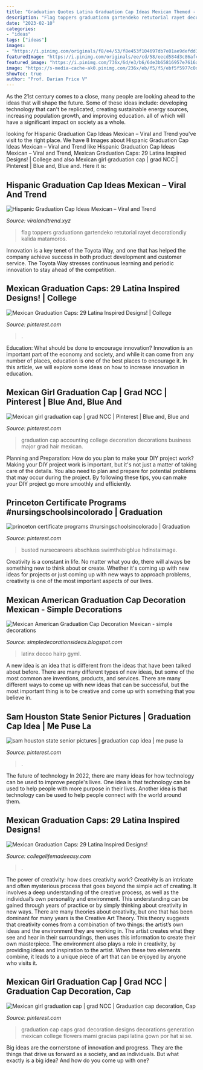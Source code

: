 ```yaml
---
title: "Graduation Quotes Latina Graduation Cap Ideas Mexican Themed - Mexican American Graduation Cap Decoration Mexican"
description: "Flag toppers graduationn gartendeko retutorial rayet decorationdiy kalida matamoros"
date: "2023-02-10"
categories:
- "ideas"
tags: ["ideas"]
images:
- "https://i.pinimg.com/originals/f8/e4/53/f8e453f104697db7e01ae9defdd33730.jpg"
featuredImage: "https://i.pinimg.com/originals/ee/cd/58/eecd584d3c86afc08d83d8d58ccc3ccb.jpg"
featured_image: "https://i.pinimg.com/736x/6d/e3/b6/6de3b65816957e7616a9f53f9dd11990.jpg"
image: "https://s-media-cache-ak0.pinimg.com/236x/eb/f5/f5/ebf5f5977c0d977819ff4f4539f6b24d.jpg"
ShowToc: true
author: "Prof. Darian Price V"
---
```



As the 21st century comes to a close, many people are looking ahead to the ideas that will shape the future. Some of these ideas include: developing technology that can't be replicated, creating sustainable energy sources, increasing population growth, and improving education. all of which will have a significant impact on society as a whole.

	

		
looking for Hispanic Graduation Cap Ideas Mexican – Viral and Trend you've visit to the right place. We have 8 Images about Hispanic Graduation Cap Ideas Mexican – Viral and Trend like Hispanic Graduation Cap Ideas Mexican – Viral and Trend, Mexican Graduation Caps: 29 Latina Inspired Designs! | College and also Mexican girl graduation cap | grad NCC | Pinterest | Blue and, Blue and. Here it is:
		
    
## Hispanic Graduation Cap Ideas Mexican – Viral And Trend

<img loading=lazy src="https://i.pinimg.com/originals/f8/e4/53/f8e453f104697db7e01ae9defdd33730.jpg" onerror="this.onerror=null;this.src='https://tse4.mm.bing.net/th?id=OIP.AIUJcdDOeRgEEcIbiLkNywHaHa&amp;pid=15.1';" alt="Hispanic Graduation Cap Ideas Mexican – Viral and Trend">

_Source: viralandtrend.xyz_

>flag toppers graduationn gartendeko retutorial rayet decorationdiy kalida matamoros. 

	

Innovation is a key tenet of the Toyota Way, and one that has helped the company achieve success in both product development and customer service. The Toyota Way stresses continuous learning and periodic innovation to stay ahead of the competition.

    
## Mexican Graduation Caps: 29 Latina Inspired Designs! | College

<img loading=lazy src="https://i.pinimg.com/736x/6d/e3/b6/6de3b65816957e7616a9f53f9dd11990.jpg" onerror="this.onerror=null;this.src='https://tse3.mm.bing.net/th?id=OIP.fr9Lvgo-PnOu8KtW7-cCNwHaHa&amp;pid=15.1';" alt="Mexican Graduation Caps: 29 Latina Inspired Designs! | College">

_Source: pinterest.com_

>. 

	

Education: What should be done to encourage innovation?
Innovation is an important part of the economy and society, and while it can come from any number of places, education is one of the best places to encourage it. In this article, we will explore some ideas on how to increase innovation in education.

    
## Mexican Girl Graduation Cap | Grad NCC | Pinterest | Blue And, Blue And

<img loading=lazy src="https://s-media-cache-ak0.pinimg.com/236x/eb/f5/f5/ebf5f5977c0d977819ff4f4539f6b24d.jpg" onerror="this.onerror=null;this.src='https://tse2.mm.bing.net/th?id=OIP.TKnkO7UEArnLZQMPqOkk3wAAAA&amp;pid=15.1';" alt="Mexican girl graduation cap | grad NCC | Pinterest | Blue and, Blue and">

_Source: pinterest.com_

>graduation cap accounting college decoration decorations business major grad hair mexican. 

	

Planning and Preparation: How do you plan to make your DIY project work?
Making your DIY project work is important, but it's not just a matter of taking care of the details. You also need to plan and prepare for potential problems that may occur during the project. By following these tips, you can make your DIY project go more smoothly and efficiently.

    
## Princeton Certificate Programs #nursingschoolsincolorado | Graduation

<img loading=lazy src="https://i.pinimg.com/originals/fd/95/22/fd9522b8589a98406541b985caabb974.jpg" onerror="this.onerror=null;this.src='https://tse3.mm.bing.net/th?id=OIP.7QUcv_bmROUSe1qduEgzoQHaIn&amp;pid=15.1';" alt="princeton certificate programs #nursingschoolsincolorado | Graduation">

_Source: pinterest.com_

>busted nursecareers abschluss swimthebigblue hdinstaimage. 

	

Creativity is a constant in life. No matter what you do, there will always be something new to think about or create. Whether it's coming up with new ideas for projects or just coming up with new ways to approach problems, creativity is one of the most important aspects of our lives.

    
## Mexican American Graduation Cap Decoration Mexican - Simple Decorations

<img loading=lazy src="https://i.pinimg.com/originals/ee/cd/58/eecd584d3c86afc08d83d8d58ccc3ccb.jpg" onerror="this.onerror=null;this.src='https://tse3.mm.bing.net/th?id=OIP.7HaioFYKQ4tD6WkWYU5irQHaHa&amp;pid=15.1';" alt="Mexican American Graduation Cap Decoration Mexican - simple decorations">

_Source: simpledecorationsideas.blogspot.com_

>latinx decoo hairp gyml. 

	

A new idea is an idea that is different from the ideas that have been talked about before. There are many different types of new ideas, but some of the most common are inventions, products, and services. There are many different ways to come up with new ideas that can be successful, but the most important thing is to be creative and come up with something that you believe in.

    
## Sam Houston State Senior Pictures | Graduation Cap Idea | Me Puse La

<img loading=lazy src="https://i.pinimg.com/736x/6d/be/23/6dbe233b5c7e6043bf6185ef7b7f89c2.jpg" onerror="this.onerror=null;this.src='https://tse2.mm.bing.net/th?id=OIP.0LSwy4wxBp5Cx8zahCM-CwHaLG&amp;pid=15.1';" alt="sam houston state senior pictures | graduation cap idea | me puse la">

_Source: pinterest.com_

>. 

	

The future of technology
In 2022, there are many ideas for how technology can be used to improve people's lives. One idea is that technology can be used to help people with more purpose in their lives. Another idea is that technology can be used to help people connect with the world around them.

    
## Mexican Graduation Caps: 29 Latina Inspired Designs!

<img loading=lazy src="https://collegelifemadeeasy.com/wp-content/uploads/2019/04/mexican-grad-cap-7-640x640.png" onerror="this.onerror=null;this.src='https://tse4.mm.bing.net/th?id=OIP.qoN1jZ_KzH3aE_sy6SUplQHaHa&amp;pid=15.1';" alt="Mexican Graduation Caps: 29 Latina Inspired Designs!">

_Source: collegelifemadeeasy.com_

>. 

	

The power of creativity: how does creativity work?
Creativity is an intricate and often mysterious process that goes beyond the simple act of creating. It involves a deep understanding of the creative process, as well as the individual’s own personality and environment. This understanding can be gained through years of practice or by simply thinking about creativity in new ways.
There are many theories about creativity, but one that has been dominant for many years is the Creative Art Theory. This theory suggests that creativity comes from a combination of two things: the artist’s own ideas and the environment they are working in. The artist creates what they see and hear in their surroundings, then uses this information to create their own masterpiece. The environment also plays a role in creativity, by providing ideas and inspiration to the artist. When these two elements combine, it leads to a unique piece of art that can be enjoyed by anyone who visits it.

    
## Mexican Girl Graduation Cap | Grad NCC | Graduation Cap Decoration, Cap

<img loading=lazy src="https://i.pinimg.com/236x/46/b3/71/46b3715ac2df14ca001e8fecc2407768--graduation-caps-cap-dagde.jpg?nii=t" onerror="this.onerror=null;this.src='https://tse3.mm.bing.net/th?id=OIP.iQpgcNxAbYUfaf6LxbjyzwAAAA&amp;pid=15.1';" alt="Mexican girl graduation cap | grad NCC | Graduation cap decoration, Cap">

_Source: pinterest.com_

>graduation cap caps grad decoration designs decorations generation mexican college flowers mami gracias papi latina gown por hat si se. 

	

Big ideas are the cornerstone of innovation and progress. They are the things that drive us forward as a society, and as individuals. But what exactly is a big idea? And how do you come up with one?

